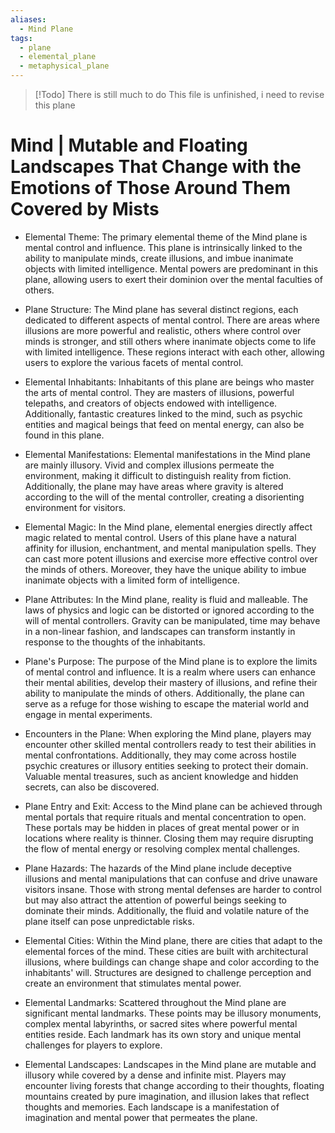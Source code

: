 ```yaml
---
aliases:
  - Mind Plane
tags:
  - plane
  - elemental_plane
  - metaphysical_plane
---
```

> [!Todo] There is still much to do
> This file is unfinished, i need to revise this plane

# Mind | Mutable and Floating Landscapes That Change with the Emotions of Those Around Them Covered by Mists

- Elemental Theme:
	The primary elemental theme of the Mind plane is mental control and influence. This plane is intrinsically linked to the ability to manipulate minds, create illusions, and imbue inanimate objects with limited intelligence. Mental powers are predominant in this plane, allowing users to exert their dominion over the mental faculties of others.

- Plane Structure:
	The Mind plane has several distinct regions, each dedicated to different aspects of mental control. There are areas where illusions are more powerful and realistic, others where control over minds is stronger, and still others where inanimate objects come to life with limited intelligence. These regions interact with each other, allowing users to explore the various facets of mental control.

- Elemental Inhabitants:
	Inhabitants of this plane are beings who master the arts of mental control. They are masters of illusions, powerful telepaths, and creators of objects endowed with intelligence. Additionally, fantastic creatures linked to the mind, such as psychic entities and magical beings that feed on mental energy, can also be found in this plane.

- Elemental Manifestations:
	Elemental manifestations in the Mind plane are mainly illusory. Vivid and complex illusions permeate the environment, making it difficult to distinguish reality from fiction. Additionally, the plane may have areas where gravity is altered according to the will of the mental controller, creating a disorienting environment for visitors.

- Elemental Magic:
	In the Mind plane, elemental energies directly affect magic related to mental control. Users of this plane have a natural affinity for illusion, enchantment, and mental manipulation spells. They can cast more potent illusions and exercise more effective control over the minds of others. Moreover, they have the unique ability to imbue inanimate objects with a limited form of intelligence.

- Plane Attributes:
	In the Mind plane, reality is fluid and malleable. The laws of physics and logic can be distorted or ignored according to the will of mental controllers. Gravity can be manipulated, time may behave in a non-linear fashion, and landscapes can transform instantly in response to the thoughts of the inhabitants.

- Plane's Purpose:
	The purpose of the Mind plane is to explore the limits of mental control and influence. It is a realm where users can enhance their mental abilities, develop their mastery of illusions, and refine their ability to manipulate the minds of others. Additionally, the plane can serve as a refuge for those wishing to escape the material world and engage in mental experiments.

- Encounters in the Plane:
	When exploring the Mind plane, players may encounter other skilled mental controllers ready to test their abilities in mental confrontations. Additionally, they may come across hostile psychic creatures or illusory entities seeking to protect their domain. Valuable mental treasures, such as ancient knowledge and hidden secrets, can also be discovered.

- Plane Entry and Exit:
	Access to the Mind plane can be achieved through mental portals that require rituals and mental concentration to open. These portals may be hidden in places of great mental power or in locations where reality is thinner. Closing them may require disrupting the flow of mental energy or resolving complex mental challenges.

- Plane Hazards:
	The hazards of the Mind plane include deceptive illusions and mental manipulations that can confuse and drive unaware visitors insane. Those with strong mental defenses are harder to control but may also attract the attention of powerful beings seeking to dominate their minds. Additionally, the fluid and volatile nature of the plane itself can pose unpredictable risks.

- Elemental Cities:
	Within the Mind plane, there are cities that adapt to the elemental forces of the mind. These cities are built with architectural illusions, where buildings can change shape and color according to the inhabitants' will. Structures are designed to challenge perception and create an environment that stimulates mental power.

- Elemental Landmarks:
	Scattered throughout the Mind plane are significant mental landmarks. These points may be illusory monuments, complex mental labyrinths, or sacred sites where powerful mental entities reside. Each landmark has its own story and unique mental challenges for players to explore.

- Elemental Landscapes:
	Landscapes in the Mind plane are mutable and illusory while covered by a dense and infinite mist. Players may encounter living forests that change according to their thoughts, floating mountains created by pure imagination, and illusion lakes that reflect thoughts and memories. Each landscape is a manifestation of imagination and mental power that permeates the plane.